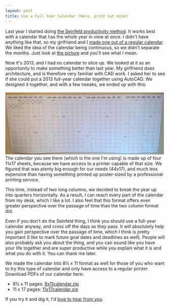```yaml
---
layout: post
title: Use a Full Year Calendar (Here, print out mine)
---
```

Last year I started doing [the Seinfeld productivity method](http://lifehacker.com/281626/jerry-seinfelds-productivity-secret). It works best with a calendar that has the whole year in view at once. I didn't have anything like that, so my girlfriend and I [made one out of a regular calendar](https://lh3.googleusercontent.com/-hf8BwjgZKUo/Tw0SBBKs7mI/AAAAAAAABuI/gL86IOBBUzc/s760/IMG_20120110_233533.jpg). We liked the idea of the calendar being continuous, so we didn't separate the months. Just look at [the picture](https://lh3.googleusercontent.com/-hf8BwjgZKUo/Tw0SBBKs7mI/AAAAAAAABuI/gL86IOBBUzc/s760/IMG_20120110_233533.jpg) and you'll see what I mean.

Now it's 2013, and I had no calendar to slice up. We looked at it as an opportunity to make something better than last year. My girlfriend does architecture, and is therefore very familiar with CAD work. I asked her to see if she could put a 2013 full-year calendar together using AutoCAD. We designed it together, and with a few tweaks, we ended up with this:
<br><br>
<a href="https://lh5.googleusercontent.com/-AVNfAyZDv4A/UO4yIl-fLBI/AAAAAAAAJyo/gEzszJQ_qis/s694/photo.jpg"><img src="/img/2013calendar.jpg" class="centered"></a>
<br>
The calendar you see there (which is the one I'm using) is made up of four 11x17 sheets, because we have access to a printer capable of that size. We figured that was plenty big enough for our needs (44x17), and much less expensive than having something printed up poster-sized by a professional printing service.

This time, instead of two long columns, we decided to break the year up into quarters horizontally. As a result, I can reach every part of the calendar from my desk, which I like a lot. I also feel that this format offers even greater perspective over the passage of time than the two column format did.

Even if you don't do the Seinfeld thing, I think you should use a full-year calendar anyway, and cross off the days as they pass. It will absolutely help you gain perspective over the passage of time, which I think is pretty important (I like to mark future goal dates and deadlines as well). People will also probably ask you about the thing, and you can sound like you have your life together and are super productive while you explain what it is and what you do with it. You can thank me later.

We made the calendar into 8&#189; x 11 format as well for those of you who want to try this type of calendar and only have access to a regular printer. Download PDFs of our calendar here:

 + 8&#189; x 11 pages: [8x11calendar.zip](/files/8x11calendar.zip)
 + 11 x 17 pages: [11x17calendar.zip](/files/11x17calendar.zip)

If you try it and dig it, I'd [love to hear from you](https://plus.google.com/104570711580136846518/posts).